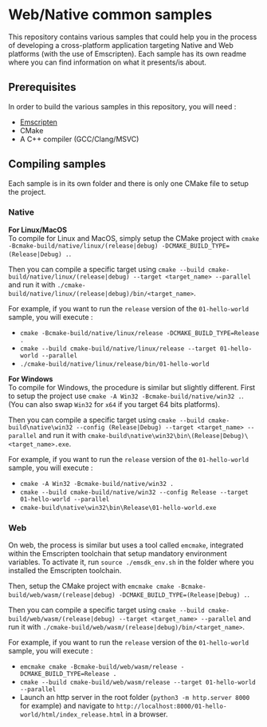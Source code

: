 # Web/Native common samples

This repository contains various samples that could help you in the process of developing a cross-platform application targeting Native and Web platforms (with the use of Emscripten). Each sample has its own readme where you can find information on what it presents/is about.

## Prerequisites

In order to build the various samples in this repository, you will need :

* [Emscripten](https://emscripten.org/docs/getting_started/downloads.html)
* CMake
* A C++ compiler (GCC/Clang/MSVC)

## Compiling samples
Each sample is in its own folder and there is only one CMake file to setup the project.

### Native

**For Linux/MacOS**  
To compile for Linux and MacOS, simply setup the CMake project with `cmake -Bcmake-build/native/linux/(release|debug) -DCMAKE_BUILD_TYPE=(Release|Debug) .`.

Then you can compile a specific target using `cmake --build cmake-build/native/linux/(release|debug) --target <target_name> --parallel` and run it with `./cmake-build/native/linux/(release|debug)/bin/<target_name>`.

For example, if you want to run the `release` version of the `01-hello-world` sample, you will execute :
* `cmake -Bcmake-build/native/linux/release -DCMAKE_BUILD_TYPE=Release .`
* `cmake --build cmake-build/native/linux/release --target 01-hello-world --parallel`
* `./cmake-build/native/linux/release/bin/01-hello-world`

**For Windows**  
To compile for Windows, the procedure is similar but slightly different. First to setup the project use `cmake -A Win32 -Bcmake-build/native/win32 .`. (You can also swap `Win32` for `x64` if you target 64 bits platforms).

Then you can compile a specific target using `cmake --build cmake-build\native\win32 --config (Release|Debug) --target <target_name> --parallel` and run it with `cmake-build\native\win32\bin\(Release|Debug)\<target_name>.exe`.

For example, if you want to run the `release` version of the `01-hello-world` sample, you will execute :
* `cmake -A Win32 -Bcmake-build/native/win32 .`
* `cmake --build cmake-build/native/win32 --config Release --target 01-hello-world --parallel`
* `cmake-build\native\win32\bin\Release\01-hello-world.exe`

### Web
On web, the process is similar but uses a tool called `emcmake`, integrated within the Emscripten toolchain that setup mandatory environment variables. To activate it, run `source ./emsdk_env.sh` in the folder where you installed the Emscripten toolchain.

Then, setup the CMake project with `emcmake cmake -Bcmake-build/web/wasm/(release|debug) -DCMAKE_BUILD_TYPE=(Release|Debug) .`.

Then you can compile a specific target using `cmake --build cmake-build/web/wasm/(release|debug) --target <target_name> --parallel` and run it with `./cmake-build/web/wasm/(release|debug)/bin/<target_name>`.

For example, if you want to run the `release` version of the `01-hello-world` sample, you will execute :
* `emcmake cmake -Bcmake-build/web/wasm/release -DCMAKE_BUILD_TYPE=Release .`
* `cmake --build cmake-build/web/wasm/release --target 01-hello-world --parallel`
* Launch an http server in the root folder (`python3 -m http.server 8000` for example) and navigate to `http://localhost:8000/01-hello-world/html/index_release.html` in a browser.